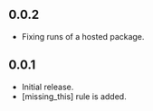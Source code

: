 ## 0.0.2

- Fixing runs of a hosted package.

## 0.0.1

- Initial release.
- [missing_this] rule is added.
